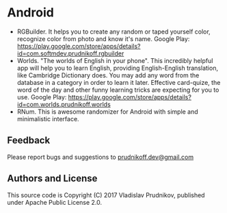 # Android
- RGBuilder. It helps you to create any random or taped yourself color, recognize color from photo and know it's name.
  Google Play: https://play.google.com/store/apps/details?id=com.softmdev.prudnikoff.rgbuilder
- Worlds. "The worlds of English in your phone". This incredibly helpful app will help you to learn English, providing English-English translation, like Cambridge Dictionary does. You may add any word from the database in a category in order to learn it later. Effective card-quize, the word of the day and other funny learning tricks are expecting for you to use.
  Google Play: https://play.google.com/store/apps/details?id=com.worlds.prudnikoff.worlds
- RNum. This is awesome randomizer for Android with simple and minimalistic interface.

## Feedback
Please report bugs and suggestions to prudnikoff.dev@gmail.com

## Authors and License
This source code is Copyright (C) 2017 Vladislav Prudnikov, published under Apache Public License 2.0.

